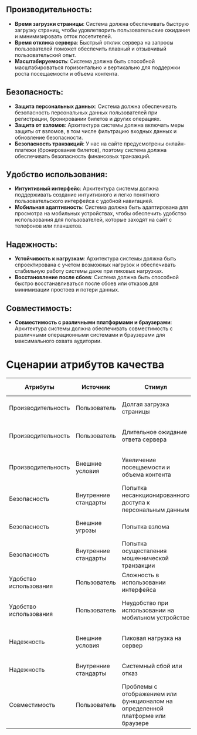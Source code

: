 ## Производительность:
- **Время загрузки страницы**: Система должна обеспечивать быструю загрузку страниц, чтобы удовлетворить пользовательские ожидания и минимизировать отток посетителей.
- **Время отклика сервера**: Быстрый отклик сервера на запросы пользователей поможет обеспечить плавный и отзывчивый пользовательский опыт.
- **Масштабируемость**: Система должна быть способной масштабироваться горизонтально и вертикально для поддержки роста посещаемости и объема контента.

## Безопасность:
- **Защита персональных данных**: Система должна обеспечивать безопасность персональных данных пользователей при регистрации, бронировании билетов и других операциях.
- **Защита от взломов**: Архитектура системы должна включать меры защиты от взломов, в том числе фильтрацию входных данных и обновление безопасности.
- **Безопасность транзакций**: У нас на сайте предусмотрены онлайн-платежи (бронирование билетов), поэтому система должна обеспечивать безопасность финансовых транзакций.

## Удобство использования:
- **Интуитивный интерфейс**: Архитектура системы должна поддерживать создание интуитивного и легко понятного пользовательского интерфейса с удобной навигацией.
- **Мобильная адаптивность**: Система должна быть адаптирована для просмотра на мобильных устройствах, чтобы обеспечить удобство использования для пользователей, которые заходят на сайт с телефонов или планшетов.

## Надежность:
- **Устойчивость к нагрузкам**: Архитектура системы должна быть спроектирована с учетом возможных нагрузок и обеспечивать стабильную работу системы даже при пиковых нагрузках.
- **Восстановление после сбоев**: Система должна быть способной быстро восстанавливаться после сбоев или отказов для минимизации простоев и потери данных.

## Совместимость:
- **Совместимость с различными платформами и браузерами**: Архитектура системы должна обеспечивать совместимость с различными операционными системами и браузерами для максимального охвата аудитории.


# Сценарии атрибутов качества
| Атрибуты                                  | Источник            | Стимул                                    | Артефакт                                | Условия                                    | Реакция                                | Количественная мера      |
|-------------------------------------------|---------------------|-------------------------------------------|-----------------------------------------|--------------------------------------------|---------------------------------------|--------------------------|
| Производительность                   | Пользователь        | Долгая загрузка страницы                   | Загруженная веб-страница                | Страница не загружается за X секунд       | Увеличение оттока посетителей       | Время загрузки в секундах |
| Производительность                    | Пользователь        | Длительное ожидание ответа сервера        | Серверный отклик                        | Сервер не отвечает за X секунд            | Увеличение отказов от использования сервиса | Время отклика в секундах |
| Производительность                         | Внешние условия     | Увеличение посещаемости и объема контента | Масштабируемая система                  | Нагрузка на сервер увеличивается          | Добавление новых серверов            | Количество обработанных запросов в единицу времени |
| Безопасность               | Внутренние стандарты| Попытка несанкционированного доступа к персональным данным | Защищенные базы данных       | Попытка доступа к конфиденциальной информации | Блокировка доступа                | Количество несанкционированных попыток доступа |
| Безопасность                        | Внешние угрозы      | Попытка взлома                           | Система                                  | Попытка атаки на систему                   | Блокировка активности злоумышленников | Количество успешных атак |
| Безопасность                  | Внутренние стандарты| Попытка осуществления мошеннической транзакции | Финансовая транзакция           | Подозрительные операции                   | Отмена транзакции                | Количество мошеннических транзакций |
| Удобство использования                    | Пользователь        | Сложность в использовании интерфейса      | Пользовательский интерфейс              | Непонятная навигация или дизайн          | Изменение дизайна или навигации     | Среднее время обучения пользователя |
| Удобство использования                   | Пользователь        | Неудобство при использовании на мобильном устройстве | Мобильный интерфейс         | Неадаптированный интерфейс для мобильных устройств | Обновление мобильного интерфейса | Уровень удовлетворенности пользователей мобильной версией |
| Надежность                 | Внешние условия     | Пиковая нагрузка на сервер               | Стабильная работа системы               | Интенсивное использование системы        | Отсутствие простоев при пиковых нагрузках | Процент времени работы системы без простоев |
| Надежность                | Внутренние стандарты| Системный сбой или отказ                  | Функционирование системы                 | Система находится в неполадке            | Автоматическое восстановление         | Время восстановления в секундах |
| Совместимость | Пользователь | Проблемы с отображением или функционалом на определенной платформе или браузере | Взаимодействие с различными платформами и браузерами | Использование системы на разных платформах и браузерах | Исправление проблем совместимости | Количество пользователей, испытывающих проблемы с отображением или функционалом |
